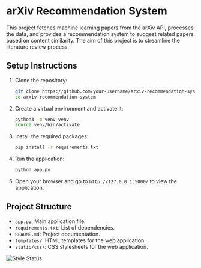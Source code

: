 # arXiv Recommendation System

This project fetches machine learning papers from the arXiv API, processes the data, and provides a recommendation system to suggest related papers based on content similarity. The aim of this project is to streamline the literature review process.

## Setup Instructions

1. Clone the repository:
    ```bash
    git clone https://github.com/your-username/arxiv-recommendation-system.git
    cd arxiv-recommendation-system
    ```

2. Create a virtual environment and activate it:
    ```bash
    python3 -m venv venv
    source venv/bin/activate 
    ```

3. Install the required packages:
    ```bash
    pip install -r requirements.txt
    ```

4. Run the application:
    ```bash
    python app.py
    ```

5. Open your browser and go to `http://127.0.0.1:5000/` to view the application.

## Project Structure

- `app.py`: Main application file.
- `requirements.txt`: List of dependencies.
- `README.md`: Project documentation.
- `templates/`: HTML templates for the web application.
- `static/css/`: CSS stylesheets for the web application.


![Style Status](https://github.com/sofieutoft/arXivproject/actions/workflows/style.yaml/badge.svg)
